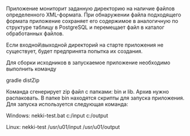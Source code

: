 Приложение мониторит заданную директорию на наличие файлов определенного XML-формата. При обнаружении файла подходящего формата приложение сохраняет его содержимое в аналогичную по структуре таблицу в PostgreSQL и перемещает файл в каталог обработанных файлов.

 Если входной\выходной директорий на старте приложения не существует, будет предпринята попытка их создания.

Для сборки исходников в запускаемое приложение необходимо выполнить команду

gradle distZip

Команда сгенерирует zip файл с папками: bin и lib.
Архив нужно распаковать.
В папке bin находятся скрипты для запуска приложения.
Для запуска используется следующая команда:

Windows:
nekki-test.bat c:/input c:/output

Linux:
nekki-test /usr/u01/input /usr/u01/output